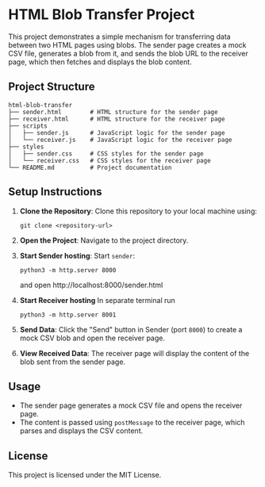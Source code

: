 # HTML Blob Transfer Project

This project demonstrates a simple mechanism for transferring data between two HTML pages using blobs. The sender page creates a mock CSV file, generates a blob from it, and sends the blob URL to the receiver page, which then fetches and displays the blob content.

## Project Structure

```
html-blob-transfer
├── sender.html        # HTML structure for the sender page
├── receiver.html      # HTML structure for the receiver page
├── scripts
│   ├── sender.js      # JavaScript logic for the sender page
│   └── receiver.js    # JavaScript logic for the receiver page
├── styles
│   ├── sender.css     # CSS styles for the sender page
│   └── receiver.css   # CSS styles for the receiver page
└── README.md          # Project documentation
```

## Setup Instructions

1. **Clone the Repository**: 
   Clone this repository to your local machine using:
   ```
   git clone <repository-url>
   ```

2. **Open the Project**: 
   Navigate to the project directory.

3. **Start Sender hosting**: 
   Start `sender`:

   ```
   python3 -m http.server 8000
   ```

   and open http://localhost:8000/sender.html

4. **Start Receiver hosting**
   In separate terminal run

   ```
   python3 -m http.server 8001
   ```

4. **Send Data**: 
   Click the "Send" button in Sender (port `8000`) to create a mock CSV blob and open the receiver page.

5. **View Received Data**: 
   The receiver page will display the content of the blob sent from the sender page.

## Usage

- The sender page generates a mock CSV file and opens the receiver page.
- The content is passed using `postMessage` to the receiver page, which parses and displays the CSV content.

## License

This project is licensed under the MIT License.